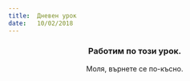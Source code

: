 ```yaml
---
title:  Дневен урок
date:   10/02/2018
---
```


### <center>Работим по този урок.</center>
<center>Моля, върнете се по-късно.</center>